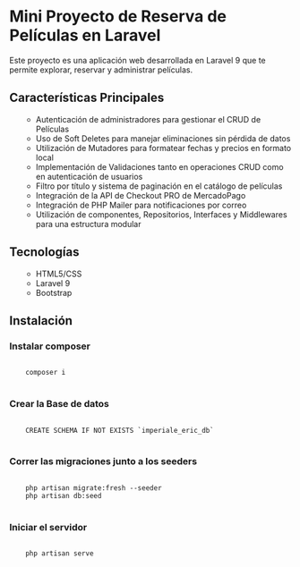 <h1>Mini Proyecto de Reserva de Películas en Laravel</h1>
<p>Este proyecto es una aplicación web desarrollada en Laravel 9 que te permite explorar, reservar y administrar películas.</p>

<h2>Características Principales</h2>
<ul>
    <ul>
      <li>Autenticación de administradores para gestionar el CRUD de Películas</li>
      <li>Uso de Soft Deletes para manejar eliminaciones sin pérdida de datos</li>
      <li>Utilización de Mutadores para formatear fechas y precios en formato local</li>
      <li>Implementación de Validaciones tanto en operaciones CRUD como en autenticación de usuarios</li>
      <li>Filtro por título y sistema de paginación en el catálogo de películas</li>
      <li>Integración de la API de Checkout PRO de MercadoPago</li>
      <li>Integración de PHP Mailer para notificaciones por correo</li>
      <li>Utilización de componentes, Repositorios, Interfaces y Middlewares para una estructura modular</li>
    </ul>
</ul>

<h2>Tecnologías</h2>
<ul>
    <ul>
      <li>HTML5/CSS</li>
      <li>Laravel 9</li>
      <li>Bootstrap</li>
    </ul>
</ul>

<h2>Instalación</h2>

<h3>Instalar composer</h3>
<pre>
<code>
    composer i
</code>
</pre>

<h3>Crear la Base de datos</h3>
<pre>
<code>
    CREATE SCHEMA IF NOT EXISTS `imperiale_eric_db`
</code>
</pre>

<h3>Correr las migraciones junto a los seeders</h3>
<pre>
<code>
    php artisan migrate:fresh --seeder
    php artisan db:seed
</code>
</pre>

<h3>Iniciar el servidor</h3>
<pre>
<code>
    php artisan serve
</code>
</pre>
